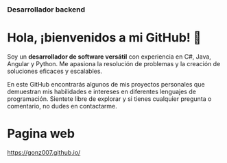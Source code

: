 ### Desarrollador backend

# Hola, ¡bienvenidos a mi GitHub! 👋

Soy un **desarrollador de software versátil** con experiencia en C#, Java, Angular y Python. Me apasiona la resolución de problemas y la creación de soluciones eficaces y escalables.

En este GitHub encontrarás algunos de mis proyectos personales que demuestran mis habilidades e intereses en diferentes lenguajes de programación. Sientete libre de explorar y si tienes cualquier pregunta o comentario, no dudes en contactarme.


# Pagina web
https://gonz007.github.io/

<!--
**Gonz007/Gonz007** is a ✨ _special_ ✨ repository because its `README.md` (this file) appears on your GitHub profile.

Here are some ideas to get you started:

- 🔭 I’m currently working on ...
- 🌱 I’m currently learning ...
- 👯 I’m looking to collaborate on ...
- 🤔 I’m looking for help with ...
- 💬 Ask me about ...
- 📫 How to reach me: ...
- 😄 Pronouns: ...
- ⚡ Fun fact: ...
-->

